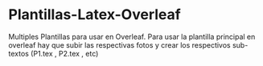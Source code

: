# Plantillas-Latex-Overleaf

Multiples Plantillas para usar en Overleaf.
Para usar la plantilla principal en overleaf hay que subir las respectivas fotos y crear los respectivos sub-textos (P1.tex , P2.tex , etc)



